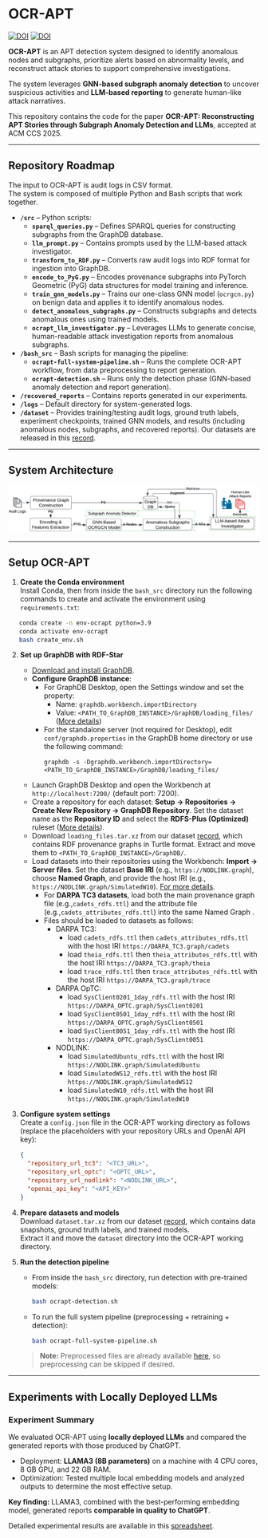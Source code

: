 # OCR-APT

[![DOI](https://zenodo.org/badge/DOI/10.5281/zenodo.17107271.svg)](https://doi.org/10.5281/zenodo.17107271)
[![DOI](https://zenodo.org/badge/DOI/10.5281/zenodo.16987705.svg)](https://doi.org/10.5281/zenodo.16987705)

**OCR-APT** is an APT detection system designed to identify anomalous nodes and subgraphs, prioritize alerts based on abnormality levels, and reconstruct attack stories to support comprehensive investigations.  

The system leverages **GNN-based subgraph anomaly detection** to uncover suspicious activities and **LLM-based reporting** to generate human-like attack narratives.  

This repository contains the code for the paper **OCR-APT: Reconstructing APT Stories through Subgraph Anomaly Detection and LLMs**, accepted at ACM CCS 2025.

---
## Repository Roadmap

The input to OCR-APT is audit logs in CSV format.  
The system is composed of multiple Python and Bash scripts that work together.  

- **`/src`** – Python scripts:
  - **`sparql_queries.py`** – Defines SPARQL queries for constructing subgraphs from the GraphDB database.  
  - **`llm_prompt.py`** – Contains prompts used by the LLM-based attack investigator.  
  - **`transform_to_RDF.py`** – Converts raw audit logs into RDF format for ingestion into GraphDB.  
  - **`encode_to_PyG.py`** – Encodes provenance subgraphs into PyTorch Geometric (PyG) data structures for model training and inference.  
  - **`train_gnn_models.py`** – Trains our one-class GNN model (`ocrgcn.py`) on benign data and applies it to identify anomalous nodes.  
  - **`detect_anomalous_subgraphs.py`** – Constructs subgraphs and detects anomalous ones using trained models.  
  - **`ocrapt_llm_investigator.py`** – Leverages LLMs to generate concise, human-readable attack investigation reports from anomalous subgraphs.  
- **`/bash_src`** – Bash scripts for managing the pipeline:  
  - **`ocrapt-full-system-pipeline.sh`** – Runs the complete OCR-APT workflow, from data preprocessing to report generation.  
  - **`ocrapt-detection.sh`** – Runs only the detection phase (GNN-based anomaly detection and report generation).  
- **`/recovered_reports`** – Contains reports generated in our experiments.  
- **`/logs`** – Default directory for system-generated logs.  
- **`/dataset`** – Provides training/testing audit logs, ground truth labels, experiment checkpoints, trained GNN models, and results (including anomalous nodes, subgraphs, and recovered reports). Our datasets are released in this [record](https://doi.org/10.5281/zenodo.16987705).  

---
## System Architecture

![System Architecture](OCR-APT-system.png)

---

## Setup OCR-APT

1. **Create the Conda environment**  
   Install Conda, then from inside the `bash_src` directory run the following commands to create and activate the environment using `requirements.txt`:
```bash
   conda create -n env-ocrapt python=3.9
   conda activate env-ocrapt
   bash create_env.sh
   ```

2. **Set up GraphDB with RDF-Star**  
   - [Download and install GraphDB](https://graphdb.ontotext.com/documentation/11.0/graphdb-desktop-installation.html).  
   - **Configure GraphDB instance**: 
     - For GraphDB Desktop, open the Settings window and set the property:
       - Name: `graphdb.workbench.importDirectory`
       - Value: `<PATH_TO_GraphDB_INSTANCE>/GraphDB/loading_files/` ([More details](https://graphdb.ontotext.com/documentation/11.1/graphdb-desktop-installation.html))
     - For the standalone server (not required for Desktop), edit `conf/graphdb.properties` in the GraphDB home directory or use the following command:
        ```
        graphdb -s -Dgraphdb.workbench.importDirectory=<PATH_TO_GraphDB_INSTANCE>/GraphDB/loading_files/
        ```
   - Launch GraphDB Desktop and open the Workbench at `http://localhost:7200/` (default port: 7200).  
   - Create a repository for each dataset: **Setup → Repositories → Create New Repository → GraphDB Repository**. Set the dataset name as the **Repository ID** and select the **RDFS-Plus (Optimized)** ruleset ([More details](https://graphdb.ontotext.com/documentation/11.0/creating-a-repository.html)).  
   - Download `loading_files.tar.xz` from our dataset [record](https://doi.org/10.5281/zenodo.16987705), which contains RDF provenance graphs in Turtle format. Extract and move them to `<PATH_TO_GraphDB_INSTANCE>/GraphDB/`.
   - Load datasets into their repositories using the Workbench: **Import → Server files**. Set the dataset **Base IRI** (e.g., `https://NODLINK.graph`), choose **Named Graph**, and provide the host IRI (e.g., `https://NODLINK.graph/SimulatedW10`). [For more details](https://graphdb.ontotext.com/documentation/11.0/loading-data-using-the-workbench.html).
     - For **DARPA TC3 datasets**, load both the main provenance graph file (e.g.,`cadets_rdfs.ttl`) and the attribute file (e.g.,`cadets_attributes_rdfs.ttl`) into the same Named Graph .
     - Files should be loaded to datasets as follows:
       - DARPA TC3: 
         - load `cadets_rdfs.ttl` then `cadets_attributes_rdfs.ttl` with the host IRI `https://DARPA_TC3.graph/cadets`
         - load `theia_rdfs.ttl` then `theia_attributes_rdfs.ttl` with the host IRI `https://DARPA_TC3.graph/theia`
         - load `trace_rdfs.ttl` then `trace_attributes_rdfs.ttl` with the host IRI `https://DARPA_TC3.graph/trace`
       - DARPA OpTC:
         - load `SysClient0201_1day_rdfs.ttl` with the host IRI `https://DARPA_OPTC.graph/SysClient0201`
         - load `SysClient0501_1day_rdfs.ttl` with the host IRI `https://DARPA_OPTC.graph/SysClient0501`
         - load `SysClient0051_1day_rdfs.ttl` with the host IRI `https://DARPA_OPTC.graph/SysClient0051`
       - NODLINK:
         - load `SimulatedUbuntu_rdfs.ttl` with the host IRI `https://NODLINK.graph/SimulatedUbuntu`
         - load `SimulatedWS12_rdfs.ttl` with the host IRI `https://NODLINK.graph/SimulatedWS12`
         - load `SimulatedW10_rdfs.ttl` with the host IRI `https://NODLINK.graph/SimulatedW10`



3. **Configure system settings**  
   Create a `config.json` file in the OCR-APT working directory as follows (replace the placeholders with your repository URLs and OpenAI API key):  
   ```json
   {
     "repository_url_tc3": "<TC3_URL>",
     "repository_url_optc": "<OPTC_URL>",
     "repository_url_nodlink": "<NODLINK_URL>",
     "openai_api_key": "<API_KEY>"
   }
   ```
   
4. **Prepare datasets and models**  
   Download `dataset.tar.xz` from our dataset [record](https://doi.org/10.5281/zenodo.16987705), which contains data snapshots, ground truth labels, and trained models.  
   Extract it and move the `dataset` directory into the OCR-APT working directory.  

5. **Run the detection pipeline**  
   - From inside the `bash_src` directory, run detection with pre-trained models:  
     ```bash
     bash ocrapt-detection.sh
     ```
   - To run the full system pipeline (preprocessing + retraining + detection):  
     ```bash
     bash ocrapt-full-system-pipeline.sh
     ```

   > **Note:** Preprocessed files are already available [here](https://doi.org/10.5281/zenodo.16987705), so preprocessing can be skipped if desired.
   
---

## Experiments with Locally Deployed LLMs

### Experiment Summary
We evaluated OCR-APT using **locally deployed LLMs** and compared the generated reports with those produced by ChatGPT.  

- Deployment: **LLAMA3 (8B parameters)** on a machine with 4 CPU cores, 8 GB GPU, and 22 GB RAM.  
- Optimization: Tested multiple local embedding models and analyzed outputs to determine the most effective setup.  

**Key finding:** LLAMA3, combined with the best-performing embedding model, generated reports **comparable in quality to ChatGPT**.  

Detailed experimental results are available in this [spreadsheet](Experiments_with_locally_deployed_LLMs.xlsx).  
